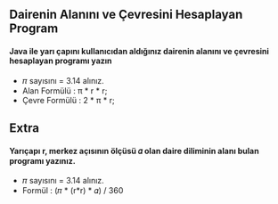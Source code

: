 ## Dairenin Alanını ve Çevresini Hesaplayan Program

<h4>Java ile yarı çapını kullanıcıdan aldığınız dairenin alanını ve çevresini hesaplayan programı yazın</h4>

<ul>
    <li>𝜋 sayısını = 3.14 alınız.</li>
    <li>Alan Formülü : π * r * r;</li>
    <li>Çevre Formülü : 2 * π * r;</li>
</ul>

## Extra

<h4>Yarıçapı r, merkez açısının ölçüsü 𝛼 olan daire diliminin alanı bulan programı yazınız.</h4>

<ul>
    <li>𝜋 sayısını = 3.14 alınız.</li>
    <li>Formül : (𝜋 * (r*r) * 𝛼) / 360</li>
</ul>


